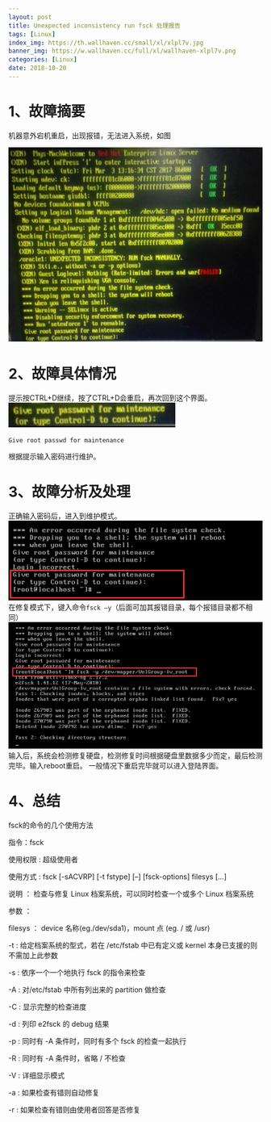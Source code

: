 ```yaml
---
layout: post
title: Unexpected inconsistency run fsck 处理报告
tags: [Linux]
index_img: https://th.wallhaven.cc/small/xl/xlpl7v.jpg
banner_img: https://w.wallhaven.cc/full/xl/wallhaven-xlpl7v.png
categories: [Linux]
date: 2018-10-20
---
```


# 1、故障摘要

机器意外宕机重启，出现报错，无法进入系统，如图

![](/img/linux_fsck/Linux_1.png)

# 2、故障具体情况

提示按CTRL+D继续，按了CTRL+D会重启，再次回到这个界面。
![](/img/linux_fsck/Linux_2.png)

    Give root passwd for maintenance
根据提示输入密码进行维护。

# 3、故障分析及处理

正确输入密码后，进入到维护模式。
![](/img/linux_fsck/Linux_3.png)
在修复模式下，键入命令`fsck –y`（后面可加其报错目录，每个报错目录都不相同）
![](/img/linux_fsck/Linux_4.png)
输入后，系统会检测修复硬盘，检测修复时间根据硬盘里数据多少而定，最后检测完毕。输入reboot重启。
一般情况下重启完毕就可以进入登陆界面。

# 4、总结

fsck的命令的几个使用方法

指令：fsck

使用权限 : 超级使用者

使用方式 : fsck [-sACVRP] [-t fstype] [–] [fsck-options] filesys […]

说明 ： 检查与修复 Linux 档案系统，可以同时检查一个或多个 Linux 档案系统

 

参数 ：

filesys ： device 名称(eg./dev/sda1)，mount 点 (eg. / 或 /usr)

 

-t : 给定档案系统的型式，若在 /etc/fstab 中已有定义或 kernel 本身已支援的则不需加上此参数

-s : 依序一个一个地执行 fsck 的指令来检查

-A : 对/etc/fstab 中所有列出来的 partition 做检查

-C : 显示完整的检查进度

-d : 列印 e2fsck 的 debug 结果

-p : 同时有 -A 条件时，同时有多个 fsck 的检查一起执行

-R : 同时有 -A 条件时，省略 / 不检查

-V : 详细显示模式

-a : 如果检查有错则自动修复

-r : 如果检查有错则由使用者回答是否修复
